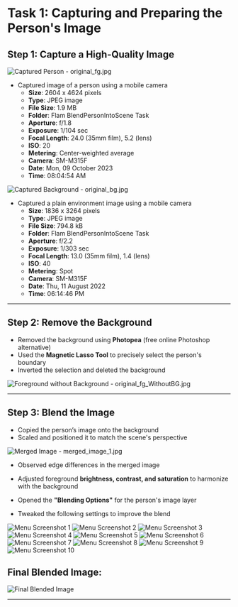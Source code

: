 # Task 1: Capturing and Preparing the Person's Image

## Step 1: Capture a High-Quality Image

![Captured Person - original_fg.jpg](./original_fg.jpg)

- Captured image of a person using a mobile camera  
  - **Size**: 2604 x 4624 pixels  
  - **Type**: JPEG image  
  - **File Size**: 1.9 MB  
  - **Folder**: Flam BlendPersonIntoScene Task  
  - **Aperture**: f/1.8  
  - **Exposure**: 1/104 sec  
  - **Focal Length**: 24.0 (35mm film), 5.2 (lens)  
  - **ISO**: 20  
  - **Metering**: Center-weighted average  
  - **Camera**: SM-M315F  
  - **Date**: Mon, 09 October 2023  
  - **Time**: 08:04:54 AM

![Captured Background - original_bg.jpg](./original_bg.jpg)

- Captured a plain environment image using a mobile camera  
  - **Size**: 1836 x 3264 pixels  
  - **Type**: JPEG image  
  - **File Size**: 794.8 kB  
  - **Folder**: Flam BlendPersonIntoScene Task  
  - **Aperture**: f/2.2  
  - **Exposure**: 1/303 sec  
  - **Focal Length**: 13.0 (35mm film), 1.4 (lens)  
  - **ISO**: 40  
  - **Metering**: Spot  
  - **Camera**: SM-M315F  
  - **Date**: Thu, 11 August 2022  
  - **Time**: 06:14:46 PM

---

## Step 2: Remove the Background

- Removed the background using **Photopea** (free online Photoshop alternative)
- Used the **Magnetic Lasso Tool** to precisely select the person's boundary
- Inverted the selection and deleted the background

![Foreground without Background - original_fg_WithoutBG.jpg](./original_fg_WithoutBG.png)

---

## Step 3: Blend the Image

- Copied the person’s image onto the background
- Scaled and positioned it to match the scene's perspective

![Merged Image - merged_image_1.jpg](./merged_image_1.jpg)

- Observed edge differences in the merged image

- Adjusted foreground **brightness, contrast, and saturation** to harmonize with the background
- Opened the **"Blending Options"** for the person's image layer
- Tweaked the following settings to improve the blend

![Menu Screenshot 1](./menu_ss/bevel_emboss.png)
![Menu Screenshot 2](./menu_ss/ColorOverlay.png)
![Menu Screenshot 3](./menu_ss/contour.png)
![Menu Screenshot 4](./menu_ss/DropShadow_1.png)
![Menu Screenshot 5](./menu_ss/DropShadow_2.png)
![Menu Screenshot 6](./menu_ss/GradientOverlay.png)
![Menu Screenshot 7](./menu_ss/InnerShadow.png)
![Menu Screenshot 8](./menu_ss/OuterGlow.png)
![Menu Screenshot 9](./menu_ss/Satin.png)
![Menu Screenshot 10](./menu_ss/stroke.png)

## Final Blended Image:

![Final Blended Image](./Blended_Image.jpg)

---


